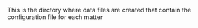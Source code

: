 This is the dirctory where data files are created that contain the configuration file for each matter
